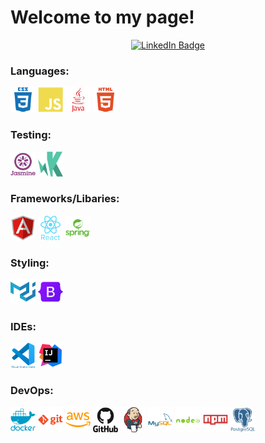 # Welcome to my page!

<p align="center">
<a href="https://www.linkedin.com/in/daikianjiki"><img src="https://img.shields.io/badge/LinkedIn-blue?style=for-the-badge&logo=linkedin&logoColor=white" alt="LinkedIn Badge"></a>

### Languages:
<img src="https://github.com/devicons/devicon/blob/master/icons/css3/css3-plain-wordmark.svg" width="40" height="40">
<img src="https://github.com/devicons/devicon/blob/master/icons/javascript/javascript-plain.svg" width="40" height="40">
<img src="https://github.com/devicons/devicon/blob/master/icons/java/java-plain-wordmark.svg" width="40" height="40">
<img src="https://github.com/devicons/devicon/blob/master/icons/html5/html5-plain-wordmark.svg" width="40" height="40">

### Testing:
<img src="https://github.com/devicons/devicon/blob/master/icons/jasmine/jasmine-plain-wordmark.svg" width="40" height="40">
<img src="https://github.com/devicons/devicon/blob/master/icons/karma/karma-original.svg" width="40" height="40">

### Frameworks/Libaries:
<img src="https://github.com/devicons/devicon/blob/master/icons/angularjs/angularjs-original.svg" width="40" height="40">
<img src="https://github.com/devicons/devicon/blob/master/icons/react/react-original-wordmark.svg" width="40" height="40">
<img src="https://github.com/devicons/devicon/blob/master/icons/spring/spring-original-wordmark.svg" width="40" height="40">

### Styling:
<img src="https://github.com/devicons/devicon/blob/master/icons/materialui/materialui-original.svg" width="40" height="40">
<img src="https://github.com/devicons/devicon/blob/master/icons/bootstrap/bootstrap-original.svg" width="40" height="40">

### IDEs:
<img src="https://github.com/devicons/devicon/blob/master/icons/vscode/vscode-original-wordmark.svg" width="40" height="40">
<img src="https://github.com/devicons/devicon/blob/master/icons/intellij/intellij-original.svg" width="40" height="40">

### DevOps:
<img src="https://github.com/devicons/devicon/blob/master/icons/docker/docker-plain-wordmark.svg" width="40" height="40">
<img src="https://github.com/devicons/devicon/blob/master/icons/git/git-plain-wordmark.svg" witdth="40" height="40">
<img src="https://github.com/devicons/devicon/blob/master/icons/amazonwebservices/amazonwebservices-plain-wordmark.svg" width="40" height="40">


<img src="https://github.com/devicons/devicon/blob/master/icons/github/github-original-wordmark.svg" width="40" height="40">
<img src="https://github.com/devicons/devicon/blob/master/icons/jenkins/jenkins-original.svg" width="40" height="40">
<img src="https://github.com/devicons/devicon/blob/master/icons/mysql/mysql-original-wordmark.svg" width="40" height="40">
<img src="https://github.com/devicons/devicon/blob/master/icons/nodejs/nodejs-plain-wordmark.svg" width="40" height="40">
<img src="https://github.com/devicons/devicon/blob/master/icons/npm/npm-original-wordmark.svg" width="40" height="40">
<img src="https://github.com/devicons/devicon/blob/master/icons/postgresql/postgresql-plain-wordmark.svg" width="40" height="40">


